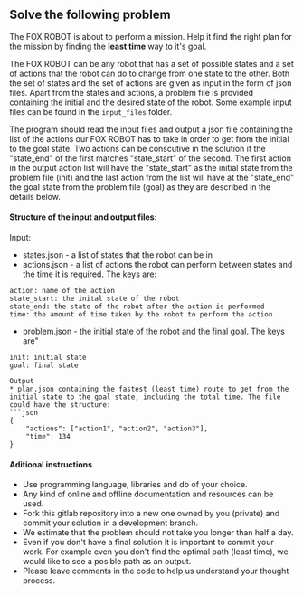 ## Solve the following problem

The FOX ROBOT is about to perform a mission. Help it find the right plan for the mission by finding the **least time** way to it's goal.

The FOX ROBOT can be any robot that has a set of possible states and a set of actions that the robot can do to change from one state to the other. Both the set of states and the set of actions are given as input in the form of json files.
Apart from the states and actions, a problem file is provided containing the initial and the desired state of the robot.
Some example input files can be found in the `input_files` folder.

The program should read the input files and output a json file containing the list of the actions our FOX ROBOT has to take in order to get from the initial to the goal state.
Two actions can be conscutive in the solution if the "state_end" of the first matches "state_start" of the second.
The first action in the output action list will have the "state_start" as the initial state from the
problem file (init) and the last action from the list will have at the "state_end" the goal state from
the problem file (goal) as they are described in the details below.

#### Structure of the input and output files:

Input:
* states.json  - a list of states that the robot can be in
* actions.json - a list of actions the robot can perform between states and the time it is required. The keys are:

```
action: name of the action
state_start: the inital state of the robot
state_end: the state of the robot after the action is performed
time: the amount of time taken by the robot to perform the action
```

* problem.json - the initial state of the robot and the final goal. The keys are"
```
init: initial state
goal: final state

Output 
* plan.json containing the fastest (least time) route to get from the initial state to the goal state, including the total time. The file could have the structure:
```json
{
    "actions": ["action1", "action2", "action3"],
    "time": 134
}
```

#### Aditional instructions

* Use programming language, libraries and db of your choice.
* Any kind of online and offline documentation and resources can be used.
* Fork this gitlab repository into a new one owned by you (private) and commit your solution in a development branch.
* We estimate that the problem should not take you longer than half a day.
* Even if you don't have a final solution it is important to commit your work.
For example even you don't find the optimal path (least time), we would like to
see a posible path as an output.
* Please leave comments in the code to help us understand your thought process.
